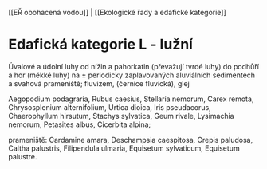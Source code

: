 [[EŘ obohacená vodou]] | [[Ekologické řady a edafické kategorie]]

# Edafická kategorie L - lužní

Úvalové a údolní luhy od nížin a pahorkatin (převažují tvrdé luhy) do podhůří a hor (měkké luhy) na ± periodicky zaplavovaných aluviálních sedimentech a svahová prameniště; fluvizem, (černice fluvická), glej

Aegopodium podagraria, Rubus caesius, Stellaria nemorum, Carex remota, Chrysosplenium alternifolium, Urtica dioica, Iris pseudacorus, Chaerophyllum hirsutum, Stachys sylvatica, Geum rivale, Lysimachia nemorum, Petasites albus, Cicerbita alpina; 

prameniště: Cardamine amara, Deschampsia caespitosa, Crepis paludosa, Caltha palustris, Filipendula ulmaria, Equisetum sylvaticum, Equisetum palustre.
